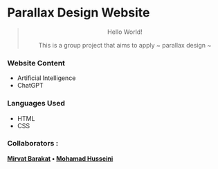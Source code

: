# Parallax Design Website

<div align = "center"> 
    
> Hello World! 
>
> This is a group project that aims to apply ~ parallax design ~

</div>

### Website Content

- Artificial Intelligence
- ChatGPT

### Languages Used 

- HTML 
- CSS

### Collaborators :
**[Mirvat Barakat]() • [Mohamad Husseini](https://github.com/Mhmd-Husseini)**